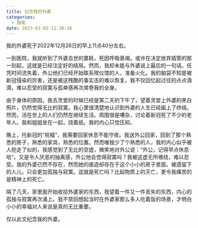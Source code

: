 ```yaml
---
title: 纪念我的外婆
categories:
  - 随笔
date: 2023-01-02 12:38:16
---
```


我的外婆死于2022年12月26日的早上11点40分左右。

一到医院，我就听到了外婆去世的噩耗，死因呼吸衰竭。或许在决定放弃插管的那一刻起，这就是已经注定好的结局。然而，我却未能与外婆说上最后的一句话。任凭时间流失着，外公他们已经开始联系殡仪馆的人，准备火化。我的脑袋不知是被新冠侵染的厉害，还是被这残酷的事实击的难以恢复。我不仅回忆起过往的点点滴滴，难以忍受的寂寞与孤单感再次席卷我的全身。

由于身体的原因，我去灵堂的时候已经是第二天的下午了，望着灵堂上外婆的黑白照片，仍然觉得无比的寂寞。我心里很清楚地认识到外婆的人生已经画上了终结。然而，活在世上的人们仍然在继续生活。周围很是嘈杂，讨论着新冠死了不少的老年人。我和姐姐坐在一起，烧着纸。我的内心只觉压抑。

晚上，托新冠的“祝福”，我需要回家休息不能守夜。我送外公回家，回到了那个熟悉的房子，熟悉的家具，熟悉的位置。然而唯独少了个熟悉的人，我的内心似乎被人挖走了似的，我感觉到了无比的空虚，微笑地对外公说：“外公，记得早点休息哈”。又是令人厌恶的抽离感，外公他会觉得寂寞吗？我被这虚无所缠绕，难以忍受。我的外婆已然不存在，然而她的痕迹却存在于这个小小的房子里面。被遗留下的人儿，只会更加孤独与寂寞。这就是死亡吗？比起物质上的灭亡，更令我痛苦的是精神上的死亡。

隔了几天，家里面开始收拾外婆家的东西，我望着一件又一件丢失的东西，内心的孤独与寂寞再次涌上。我不禁回想起当时在外婆家那么多人吃着饭的场景，才明白小小的幸福对人来说是真的无比重要。

仅以此文纪念我的外婆。
